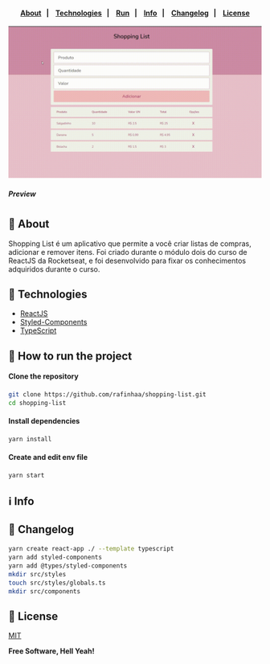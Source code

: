 <h4 align="center">
    <br><br>
    <p align="center">
      <a href="#-about">About</a>&nbsp;&nbsp;&nbsp;|&nbsp;&nbsp;&nbsp;
      <a href="#-technologies">Technologies</a>&nbsp;&nbsp;&nbsp;|&nbsp;&nbsp;&nbsp;
      <a href="#-how-to-run-the-project">Run</a>&nbsp;&nbsp;&nbsp;|&nbsp;&nbsp;&nbsp;
      <a href="#-info">Info</a>&nbsp;&nbsp;&nbsp;|&nbsp;&nbsp;&nbsp;
      <a href="#-changelog">Changelog</a>&nbsp;&nbsp;&nbsp;|&nbsp;&nbsp;&nbsp;
      <a href="#-license">License</a>
  </p>
</h4>


![Watch the video](docs/videos/demo.gif)
##### Preview
#


## 🔖 About

Shopping List é um aplicativo que permite a você criar listas de compras, adicionar e remover itens. Foi criado durante o módulo dois do curso de ReactJS da Rocketseat, e foi desenvolvido para fixar os conhecimentos adquiridos durante o curso.

## 🚀 Technologies

- [ReactJS](https://pt-br.reactjs.org/)
- [Styled-Components](https://styled-components.com/)
- [TypeScript](https://www.typescriptlang.org/)

## 🏁 How to run the project

#### Clone the repository

```bash
git clone https://github.com/rafinhaa/shopping-list.git
cd shopping-list
```

#### Install dependencies

```bash
yarn install
```

#### Create and edit env file

```bash
yarn start
```

## ℹ️ Info


## 📄 Changelog

```bash
yarn create react-app ./ --template typescript
yarn add styled-components
yarn add @types/styled-components
mkdir src/styles
touch src/styles/globals.ts
mkdir src/components
```

## 📝 License

[MIT](LICENSE)

**Free Software, Hell Yeah!**